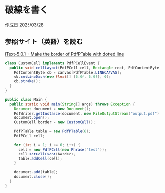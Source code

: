 # 破線を書く

作成日 2025/03/28

## 参照サイト（英語）を読む

[iText-5.0.1 + Make the border of PdfPTable with dotted line](https://stackoverflow.com/questions/2507291/itext-5-0-1-make-the-border-of-pdfptable-with-dotted-line)

```java
class CustomCell implements PdfPCellEvent {
  public void cellLayout(PdfPCell cell, Rectangle rect, PdfContentByte[] canvas) {
    PdfContentByte cb = canvas[PdfPTable.LINECANVAS];
    cb.setLineDash(new float[] {3.0f, 3.0f}, 0);           
    cb.stroke();
  }
}

public class Main {
  public static void main(String[] args) throws Exception {
    Document document = new Document();
    PdfWriter.getInstance(document, new FileOutputStream("output.pdf"));
    document.open();
    CustomCell border = new CustomCell();

    PdfPTable table = new PdfPTable(6);
    PdfPCell cell;

    for (int i = 1; i <= 6; i++) {
      cell = new PdfPCell(new Phrase("test"));              
      cell.setCellEvent(border);
      table.addCell(cell);
    }

    document.add(table);
    document.close();
  }
}
```
